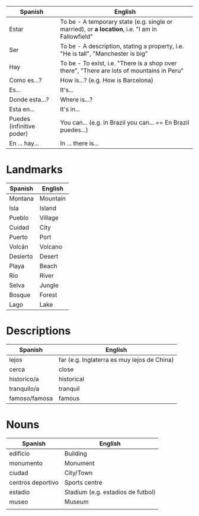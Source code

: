 | Spanish                   | English                                                                                           |
| ------------------------- | ------------------------------------------------------------------------------------------------- |
| Estar                     | To be - A temporary state (e.g. single or married), or **a location**, i.e. "I am in Fallowfield" |
| Ser                       | To be - A description, stating a property, i.e. "He is tall", "Manchester is big"                 |
| Hay                       | To be - To exist, i.e. "There is a shop over there", "There are lots of mountains in Peru"        |
| Como es...?               | How is...? (e.g. How is Barcelona)                                                                |
| Es...                     | It's...                                                                                           |
| Donde esta...?            | Where is...?                                                                                      |
| Esta en...                | It's in...                                                                                        |
| Puedes (infinitive poder) | You can... (e.g. In Brazil you can... == En Brazil puedes...)                                     |
| En ... hay...             | In ... there is...                                                                                |

# Landmarks

| Spanish  | English  |
| -------- | -------- |
| Montana  | Mountain |
| Isla     | Island   |
| Pueblo   | Village  |
| Cuidad   | City     |
| Puerto   | Port     |
| Volcán   | Volcano  |
| Desierto | Desert   |
| Playa    | Beach    |
| Río      | River    |
| Selva    | Jungle   |
| Bosque   | Forest   |
| Lago     | Lake     |
# Descriptions

| Spanish       | English                                     |
| ------------- | ------------------------------------------- |
| lejos         | far (e.g. Inglaterra es muy lejos de China) |
| cerca         | close                                       |
| historico/a   | historical                                  |
| tranquilo/a   | tranquil                                    |
| famoso/famosa | famous                                      |
# Nouns

| Spanish           | English                           |
| ----------------- | --------------------------------- |
| edificio          | Building                          |
| monumento         | Monument                          |
| ciudad            | City/Town                         |
| centros deportivo | Sports centre                     |
| estadio           | Stadium (e.g. estadios de futbol) |
| museo             | Museum                            |
|                   |                                   |
